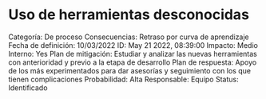 # Uso de herramientas desconocidas

Categoría: De proceso
Consecuencias: Retraso por curva de aprendizaje
Fecha de definición: 10/03/2022
ID: May 21 2022, 08:39:00
Impacto: Medio
Interno: Yes
Plan de mitigación: Estudiar y analizar las nuevas herramientas con anterioridad y previo a la etapa de desarrollo
Plan de respuesta: Apoyo de los más experimentados para dar asesorías y seguimiento con los que tienen complicaciones
Probabilidad: Alta
Responsable: Equipo
Status: Identificado